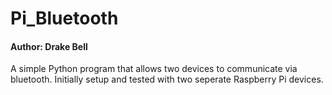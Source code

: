 # Pi_Bluetooth
#### Author: Drake Bell
A simple Python program that allows two devices to communicate via bluetooth. Initially setup and tested with two seperate Raspberry Pi devices.
